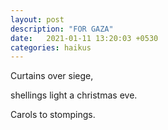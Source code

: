 ```yaml
---
layout: post
description: "FOR GAZA"
date:   2021-01-11 13:20:03 +0530
categories: haikus
---
```

Curtains over siege,

shellings light a christmas eve.

Carols to stompings.
